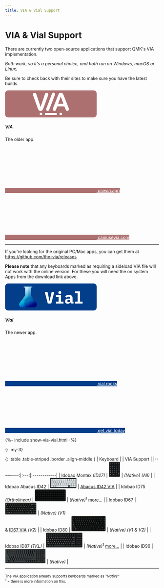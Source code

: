 ```yaml
---
title: VIA & Vial Support
---
```


# VIA & Vial Support

There are currently two open-source applications that support QMK's VIA implementation. 

*Both work, so it's a personal choice, and both run on <i class="fab fa-windows"></i> Windows, <i class="fab fa-apple"></i> macOS or <i class="fab fa-linux"></i> Linux.*

Be sure to check back with their sites to make sure you have the latest builds.


<div class="row">
  <div class="col-md-6">
    <div class="card text-center mb-3 border rounded-3 shadow" style="border-color:#AD7070 !important">
      <img src="/assets/img/caniusevia.svg" width="300" height="88" class="card-img-top" style="background-color:#AD7070;color:white">
      <div class="card-body">
        <h5 class="card-title text-shadow">VIA</h5>
        <p class="card-text">The older app.</p>
        <span id="via_app_chrome" class="d-none"><a href="https://usevia.app/" class="btn shadow" style="background-color:#AD7070;color:white"><svg class="fa"><use xlink:href="#via-logo"/></svg> usevia.app</a></span>
        <span id="via_app_alt"><a href="https://www.caniusevia.com/" class="btn shadow" style="background-color:#AD7070;color:white"><svg class="fa"><use xlink:href="#via-logo"/></svg> caniusevia.com</a></span>
        <hr>
        <p>If you're looking for the original PC/Mac apps, you can get them at <a href="https://github.com/the-via/releases/releases/tag/v1.3.1">https://github.com/the-via/releases</a></p>
        <p class="mb-0"><b>Please note</b> that any keyboards marked as requiring a sideload VIA file will not work with the online version.  For these you will need the on system Apps from the download link above.</p>
      </div>
    </div>
  </div>
  <div class="col-md-6">
    <div class="card text-center mb-3 border rounded-3 shadow" style="border-color:#023E8A !important">
      <img src="/assets/img/getvialtoday.svg" width="300" height="88" class="card-img-top" style="background-color:#023E8A;color:white">
      <div class="card-body">
        <h5 class="card-title text-shadow">Vial</h5>
        <p class="card-text">The newer app.</p>
        <span id="vial_app_chrome" class="d-none"><a href="https://vial.rocks/" class="btn shadow" style="background-color:#023E8A;color:white"><svg class="fa"><use xlink:href="#vial-logo"/></svg> vial.rocks</a></span>
        <span id="vial_app_alt"><a href="https://get.vial.today/" class="btn shadow" style="background-color:#023E8A;color:white"><svg class="fa"><use xlink:href="#vial-logo"/></svg> get.vial.today</a></span>
      </div>
    </div>
  </div>
</div>

{%- include show-via-vial.html -%}

{: .my-3}
&nbsp;


{: .table .table-striped .border .align-middle }
| Keyboard |     | VIA Support |
|---------:|:---:|:------------|
| Idobao Montex *(ID27)* | <img src="../assets/img/idobao-id27.png" height="50" width="auto"> | *(Native)* [<i class="fas fa-info-circle"></i>](id27.html) *(All)* |
| Idobao Abacus ID42 | <img src="../assets/img/idobao-id42.png" height="34" width="auto"> | [<i class="fas fa-rotate-90 fa-download"></i> Abacus ID42 VIA](id42.html) |
| Idobao ID75 *(Ortholinear)* | <img src="../assets/img/idobao-id75.png" height="40" width="auto"> | *(Native)*<sup>1</sup> [<i class="fas fa-comment-dots" title="more..."></i> more&hellip;](id75.html) |
| Idobao ID67 | <img src="../assets/img/idobao-id67.png" height="40" width="auto"> | *(Native)* [<i class="fas fa-info-circle"></i>](id67.html) *(V1)*<br>& [<i class="fas fa-rotate-90 fa-download"></i> ID67 VIA](id67.html) *(V2)* |
| Idobao ID80 | <img src="../assets/img/idobao-id80.png" height="52" width="auto"> | *(Native)* [<i class="fas fa-info-circle"></i>](id80.html) *(V1 & V2)*<!-- <br>& [<i class="fas fa-rotate-90 fa-download"></i> ID80 VIA](id80.html) *(V3)* --> |
| Idobao ID87 *(TKL)* | <img src="../assets/img/idobao-id87.png" height="50" width="auto"> | *(Native)*<sup>1</sup> [<i class="fas fa-comment-dots" title="more..."></i> more&hellip;](id87.html) |
| Idobao ID96 | <img src="../assets/img/idobao-id96.png" height="48" width="auto"> | *(Native)* [<i class="fas fa-info-circle"></i>](id96.html) |

-----

<small class="text-muted"><i class="fas fa-info-circle text-info"></i> The VIA application already supports keyboards marked as *"Native"*<br>
<sup>1</sup> = there is more information on this.
</small>
